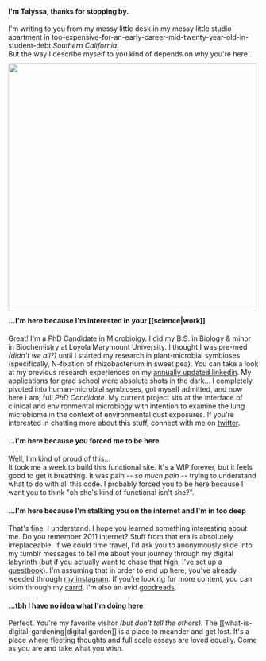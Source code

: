 
#### I'm Talyssa, thanks for stopping by.
I'm writing to you from my messy little desk in my messy little studio apartment in too-expensive-for-an-early-career-mid-twenty-year-old-in-student-debt <i>Southern California</i>.<br>
But the way I describe myself to you kind of depends on why you're here... <br> <img src="/assets/aboutme.png" align="left" style="padding: 10px 20px 10px 0px; height:500px;">

#### ...I'm here because I'm interested in your [[science|work]]
Great! I'm a PhD Candidate in Microbiolgy. I did my B.S. in Biology & minor in Biochemistry at Loyola Marymount University. I thought I was pre-med *(didn't we all?)* until I started my research in plant-microbial symbioses (specifically, N-fixation of rhizobacterium in sweet pea). You can take a look at my previous research experiences on my [annually updated linkedin](https://www.linkedin.com/in/talyssa-topacio-190012147/). My applications for grad school were absolute shots in the dark... I completely pivoted into human-microbial symbioses, got myself admitted, and now here I am; full *PhD Candidate*. My current project sits at the interface of clinical and environmental microbiogy with intention to examine the lung microbiome in the context of environmental dust exposures. If you're interested in chatting more about this stuff, connect with me on [twitter](https://twitter.com/T4LYSSA).

#### ...I'm here because you forced me to be here
Well, I'm kind of proud of this... <br>
It took me a week to build this functional site. It's a WIP forever, but it feels good to get it breathing. It was pain -- *so much pain* -- trying to understand what to do with all this code. I probably forced you to be here because I want you to think "oh she's kind of functional isn't she?".
  
#### ...I'm here because I'm stalking you on the internet and I'm in too deep
That's fine, I understand. I hope you learned something interesting about me. Do you remember 2011 internet? Stuff from that era is absolutely irreplaceable. If we could time travel, I'd ask you to anonymously slide into my tumblr messages to tell me about your journey through my digital labyrinth (but if you actually want to chase that high, I've set up a [guestbook](https://www.yourworldoftext.com/~talyssa.txt/)). I'm assuming that in order to end up here, you've already weeded through [my instagram](https://instagram.com/talyssa.jpg). If you're looking for more content, you can skim through my [carrd](https://talyssa.carrd.co). I'm also an avid [goodreads](https://www.goodreads.com/user/show/10533005-talyssa).

#### ...tbh I have no idea what I'm doing here
Perfect. You're my favorite visitor *(but don't tell the others)*. The [[what-is-digital-gardening|digital garden]] is a place to meander and get lost. It's a place where fleeting thoughts and full scale essays are loved equally. Come as you are and take what you wish.   

